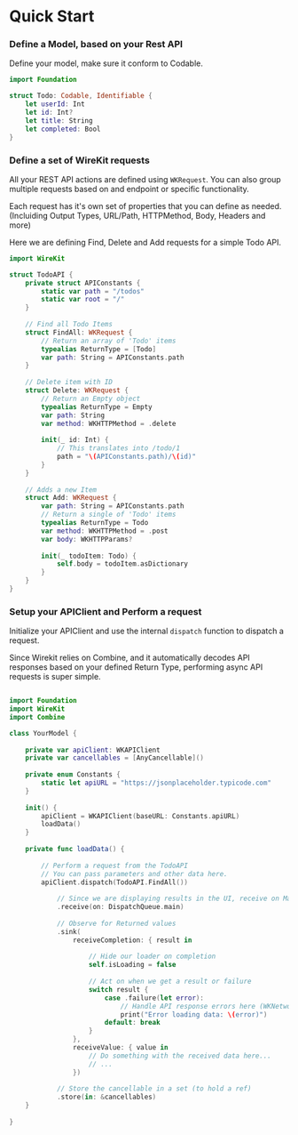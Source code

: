 #  Quick Start

### Define a Model, based on your Rest API

Define your model, make sure it conform to Codable.

``` swift
import Foundation

struct Todo: Codable, Identifiable {
    let userId: Int
    let id: Int?
    let title: String
    let completed: Bool
}
```

### Define a set of WireKit requests

All your REST API actions are defined using `WKRequest`.  You can also group multiple requests based on and endpoint or specific functionality.

Each request has it's own set of properties that you can define as needed.  (Incluiding Output Types, URL/Path, HTTPMethod, Body, Headers and more)

Here we are defining Find, Delete and Add requests for a simple Todo API.

``` swift
import WireKit

struct TodoAPI {
    private struct APIConstants {
        static var path = "/todos"
        static var root = "/"
    }
    
    // Find all Todo Items
    struct FindAll: WKRequest {
        // Return an array of 'Todo' items
        typealias ReturnType = [Todo]
        var path: String = APIConstants.path
    }
    
    // Delete item with ID
    struct Delete: WKRequest {
        // Return an Empty object
        typealias ReturnType = Empty
        var path: String
        var method: WKHTTPMethod = .delete
        
        init(_ id: Int) {
            // This translates into /todo/1
            path = "\(APIConstants.path)/\(id)"
        }
    }
    
    // Adds a new Item
    struct Add: WKRequest {
        var path: String = APIConstants.path
        // Return a single of 'Todo' items
        typealias ReturnType = Todo
        var method: WKHTTPMethod = .post
        var body: WKHTTPParams?        
        
        init(_ todoItem: Todo) {
            self.body = todoItem.asDictionary
        }
    }
}
```

### Setup your APIClient and Perform a request

Initialize your APIClient and use the internal `dispatch` function to dispatch a request.

Since Wirekit relies on Combine, and it automatically decodes API responses based on your defined Return Type, performing async API requests is super simple.

``` swift

import Foundation
import WireKit
import Combine

class YourModel {
        
    private var apiClient: WKAPIClient
    private var cancellables = [AnyCancellable]()
    
    private enum Constants {
        static let apiURL = "https://jsonplaceholder.typicode.com"
    }
    
    init() {
        apiClient = WKAPIClient(baseURL: Constants.apiURL)
        loadData()
    }
    
    private func loadData() {
        
        // Perform a request from the TodoAPI
        // You can pass parameters and other data here.
        apiClient.dispatch(TodoAPI.FindAll())
            
            // Since we are displaying results in the UI, receive on Main Thread
            .receive(on: DispatchQueue.main)
            
            // Observe for Returned values
            .sink(
                receiveCompletion: { result in
                    
                    // Hide our loader on completion
                    self.isLoading = false
                    
                    // Act on when we get a result or failure
                    switch result {
                        case .failure(let error):
                            // Handle API response errors here (WKNetworkRequestError)
                            print("Error loading data: \(error)")
                        default: break
                    }
                },
                receiveValue: { value in                
                    // Do something with the received data here...
                    // ...                    
                })
            
            // Store the cancellable in a set (to hold a ref)
            .store(in: &cancellables)
    }
    
}

```

